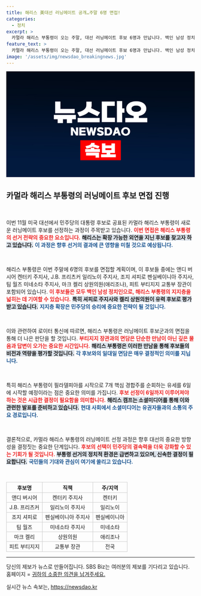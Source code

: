 ```yaml
---
title: 해리스 美대선 러닝메이트 공개…주말 6명 면접!
categories:
  - 정치
excerpt: >
  카멀라 해리스 부통령이 오는 주말, 대선 러닝메이트 후보 6명과 만납니다. 백인 남성 정치인들 중 셔피로와 켈리가 유력 후보로 손꼽히며, 첫 공개 석상은 6일 필라델피아에서 열릴 예정입니다. 이 대선의 향방을 가를 중요한 결정이 곧 이루어질 것입니다!
feature_text: >
  카멀라 해리스 부통령이 오는 주말, 대선 러닝메이트 후보 6명과 만납니다. 백인 남성 정치인들 중 셔피로와 켈리가 유력 후보로 손꼽히며, 첫 공개 석상은 6일 필라델피아에서 열릴 예정입니다. 이 대선의 향방을 가를 중요한 결정이 곧 이루어질 것입니다!
image: '/assets/img/newsdao_breakingnews.jpg'
---
```


<p><img src="/assets/img/newsdao_breakingnews.jpg" alt="ontimetimes 속보" /></p>

<h2 data-ke-size="size26">카멀라 해리스 부통령의 러닝메이트 후보 면접 진행</h2>

<p data-ke-size="size16">&nbsp;</p>

<p>이번 11월 미국 대선에서 민주당의 대통령 후보로 공표된 카멀라 해리스 부통령이 새로운 러닝메이트 후보를 선정하는 과정이 주목받고 있습니다. <b><span style="color: #ee2323;">이번 면접은 해리스 부통령의 선거 전략의 중요한 요소입니다.</span></b> <b><span style="background-color: #21538527;">해리스는 확장 가능한 외연을 지닌 후보를 찾고자 하고 있습니다.</span></b> <b><span style="color: #1a5490;">이 과정은 향후 선거의 결과에 큰 영향을 미칠 것으로 예상됩니다.</span></b> </p>

<p data-ke-size="size16">&nbsp;</p>

<p>해리스 부통령은 이번 주말에 6명의 후보를 면접할 계획이며, 이 후보들 중에는 앤디 버시어 켄터키 주지사, J.B. 프리츠커 일리노이 주지사, 조지 셔피로 펜실베이니아 주지사, 팀 월즈 미네소타 주지사, 마크 켈리 상원의원(애리조나), 피트 부티지지 교통부 장관이 포함되어 있습니다. <b><span style="color: #ee2323;">이 후보들은 모두 백인 남성 정치인으로, 해리스 부통령의 지지층을 넓히는 데 기여할 수 있습니다.</span></b> <b><span style="background-color: #21538527;">특히 셔피로 주지사와 켈리 상원의원이 유력 후보로 평가받고 있습니다.</span></b> <b><span style="color: #1a5490;">지지층 확장은 민주당의 승리에 중요한 전략이 될 것입니다.</span></b></p>

<p data-ke-size="size16">&nbsp;</p>

<p>이와 관련하여 로이터 통신에 따르면, 해리스 부통령은 러닝메이트 후보군과의 면접을 통해 더 나은 판단을 할 것입니다. <b><span style="color: #ee2323;">부티지지 장관과의 면담은 단순한 만남이 아닌 깊은 물음과 답변이 오가는 중요한 시간입니다.</span></b> <b><span style="background-color: #21538527;">해리스 부통령은 이러한 만남을 통해 후보들의 비전과 역량을 평가할 것입니다.</span></b> <b><span style="color: #1a5490;">각 후보와의 일대일 면담은 매우 결정적인 의미를 지닙니다.</span></b></p>

<p data-ke-size="size16">&nbsp;</p>

<p>특히 해리스 부통령이 필라델피아를 시작으로 7개 핵심 경합주를 순회하는 유세를 6일에 시작할 예정이라는 점은 중요한 의미를 가집니다. <b><span style="color: #ee2323;">후보 선정이 6일까지 이루어져야 하는 것은 시급한 결정이 필요함을 의미합니다.</span></b> <b><span style="background-color: #21538527;">해리스 캠프는 소셜미디어를 통해 이와 관련한 발표를 준비하고 있습니다.</span></b> <b><span style="color: #1a5490;">현대 사회에서 소셜미디어는 유권자들과의 소통의 주요 경로입니다.</span></b> </p>

<p data-ke-size="size16">&nbsp;</p>

<p>결론적으로, 카멀라 해리스 부통령의 러닝메이트 선정 과정은 향후 대선의 중요한 방향성을 결정짓는 중요한 단계입니다. <b><span style="color: #ee2323;">후보의 선택이 민주당의 결속력을 더욱 강화할 수 있는 기회가 될 것입니다.</span></b> <b><span style="background-color: #21538527;">부통령 선거의 정치적 환경은 급변하고 있으며, 신속한 결정이 필요합니다.</span></b> <b><span style="color: #1a5490;">국민들의 기대와 관심이 여기에 쏠리고 있습니다.</span></b></p>

<p data-ke-size="size16">&nbsp;</p>

<table style="width: 100%; border-collapse: collapse;">
    <tr>
        <th style="border: 1px solid #ccc; text-align: center;">후보명</th>
        <th style="border: 1px solid #ccc; text-align: center;">직책</th>
        <th style="border: 1px solid #ccc; text-align: center;">주/지역</th>
    </tr>
    <tr>
        <td style="border: 1px solid #ccc; text-align: center;">앤디 버시어</td>
        <td style="border: 1px solid #ccc; text-align: center;">켄터키 주지사</td>
        <td style="border: 1px solid #ccc; text-align: center;">켄터키</td>
    </tr>
    <tr>
        <td style="border: 1px solid #ccc; text-align: center;">J.B. 프리츠커</td>
        <td style="border: 1px solid #ccc; text-align: center;">일리노이 주지사</td>
        <td style="border: 1px solid #ccc; text-align: center;">일리노이</td>
    </tr>
    <tr>
        <td style="border: 1px solid #ccc; text-align: center;">조지 셔피로</td>
        <td style="border: 1px solid #ccc; text-align: center;">펜실베이니아 주지사</td>
        <td style="border: 1px solid #ccc; text-align: center;">펜실베이니아</td>
    </tr>
    <tr>
        <td style="border: 1px solid #ccc; text-align: center;">팀 월즈</td>
        <td style="border: 1px solid #ccc; text-align: center;">미네소타 주지사</td>
        <td style="border: 1px solid #ccc; text-align: center;">미네소타</td>
    </tr>
    <tr>
        <td style="border: 1px solid #ccc; text-align: center;">마크 켈리</td>
        <td style="border: 1px solid #ccc; text-align: center;">상원의원</td>
        <td style="border: 1px solid #ccc; text-align: center;">애리조나</td>
    </tr>
    <tr>
        <td style="border: 1px solid #ccc; text-align: center;">피트 부티지지</td>
        <td style="border: 1px solid #ccc; text-align: center;">교통부 장관</td>
        <td style="border: 1px solid #ccc; text-align: center;">전국</td>
    </tr>
</table>

<hr>

<p data-ke-size="size16">당신의 제보가 뉴스로 만들어집니다. SBS Biz는 여러분의 제보를 기다리고 있습니다. 홈페이지 = <a href="https://url.kr/9pghjn" target="_blank">귀하의 소중한 의견을 남겨주세요.</a></p>
실시간 뉴스 속보는, <a href="https://newsdao.kr" rel="dofollow">https://newsdao.kr</a>


